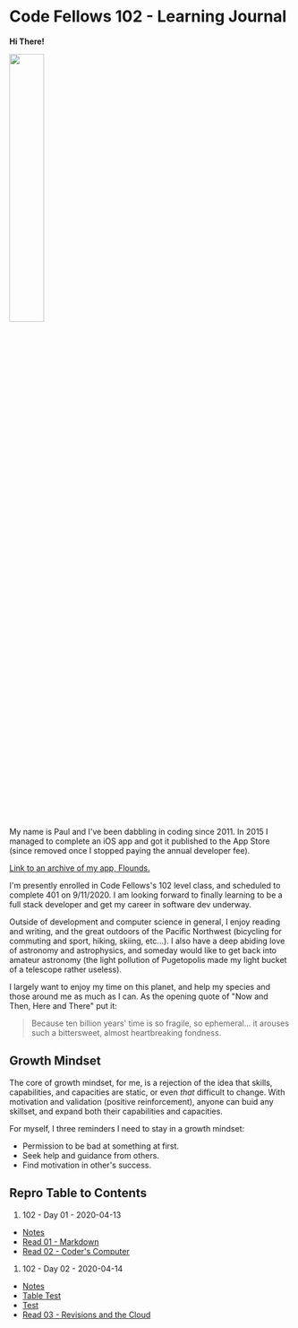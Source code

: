 # Code Fellows 102 - Learning Journal

**Hi There!**

<img src="https://scontent-sea1-1.xx.fbcdn.net/v/t1.0-9/21151248_10103127856966428_1471585133870514402_n.jpg?_nc_cat=104&_nc_sid=0debeb&_nc_ohc=BU-T5nS3eWoAX8urhCs&_nc_ht=scontent-sea1-1.xx&oh=3728c4a18ab582f89476fb8b63dce519&oe=5EBB8E3D" width="35%">

My name is Paul and I've been dabbling in coding since 2011. In 2015 I managed to complete an iOS app and got it published to the App Store (since removed once I stopped paying the annual developer fee).

[Link to an archive of my app, Flounds.](http://flounds.appstor.io/ "Link to an archive of my app, Flounds.")

I'm presently enrolled in Code Fellows's 102 level class, and scheduled to complete 401 on 9/11/2020. I am looking forward to finally learning to be a full stack developer and get my career in software dev underway.

Outside of development and computer science in general, I enjoy reading and writing, and the great outdoors of the Pacific Northwest (bicycling for commuting and sport, hiking, skiing, etc...). I also have a deep abiding love of astronomy and astrophysics, and someday would like to get back into amateur astronomy (the light pollution of Pugetopolis made my light bucket of a telescope rather useless).

I largely want to enjoy my time on this planet, and help my species and those around me as much as I can. As the opening quote of "Now and Then, Here and There" put it:
> Because ten billion years' time is so fragile, 
> so ephemeral... it arouses such a bittersweet,
> almost heartbreaking fondness.

## Growth Mindset

The core of growth mindset, for me, is a rejection of the idea that skills, capabilities, and capacities are static, or even *that* difficult to change. With motivation and validation (positive reinforcement), anyone can buid any skillset, and expand both their capabilities and capacities.

For myself, I three reminders I need to stay in a growth mindset:
* Permission to be bad at something at first.
* Seek help and guidance from others.
* Find motivation in other's success.

## Repro Table to Contents

1. 102 - Day 01 - 2020-04-13
* [Notes](./Class01-2020-04-13/Notes.md)
* [Read 01 - Markdown](Class01-2020-04-13/Read01Markdown.md)
* [Read 02 - Coder's Computer](Class01-2020-04-13/Read02CodersComputer.md)

1. 102 - Day 02 - 2020-04-14
* [Notes](./Class02-2020-04-14/Notes.md)
* [Table Test](./Class02-2020-04-14/TableTest.md)
* [Test](./Class02-2020-04-14/Test.md)
* [Read 03 - Revisions and the Cloud](./Class02-2020-04-14/Read03RevisionsCloud.md)
